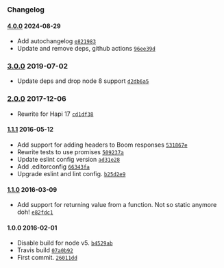 ### Changelog

#### [4.0.0](https://github.com/aptoma/hapi-static-headers/compare/3.0.0...4.0.0) 2024-08-29

- Add autochangelog [`e821983`](https://github.com/aptoma/hapi-static-headers/commit/e821983caa08c86b96784354abf9894bd2fde116)
- Update and remove deps, github actions [`96ee39d`](https://github.com/aptoma/hapi-static-headers/commit/96ee39dae99ecc7881b9e741f2a24631f06c37a5)

### [3.0.0](https://github.com/aptoma/hapi-static-headers/compare/2.0.0...3.0.0) 2019-07-02

- Update deps and drop node 8 support [`d2db6a5`](https://github.com/aptoma/hapi-static-headers/commit/d2db6a5d06c84debeba99338e3eaebcee9de9718)

### [2.0.0](https://github.com/aptoma/hapi-static-headers/compare/1.1.1...2.0.0) 2017-12-06

- Rewrite for Hapi 17 [`cd1df38`](https://github.com/aptoma/hapi-static-headers/commit/cd1df381dc455fc14c589f11d78dfe67ad22765c)

#### [1.1.1](https://github.com/aptoma/hapi-static-headers/compare/1.1.0...1.1.1) 2016-05-12

- Add support for adding headers to Boom responses [`531867e`](https://github.com/aptoma/hapi-static-headers/commit/531867e19b38e8b15407144579fcdb69a9b2671d)
- Rewrite tests to use promises [`509237a`](https://github.com/aptoma/hapi-static-headers/commit/509237a21fd06d0a167ac85fa6e22e8462bf346e)
- Update eslint config version [`ad31e28`](https://github.com/aptoma/hapi-static-headers/commit/ad31e2832f1ff8d67e6517168e245b2210f2bdb1)
- Add .editorconfig [`66343fa`](https://github.com/aptoma/hapi-static-headers/commit/66343fa44a742d4232bb1d396aa37185bed5f7bc)
- Upgrade eslint and lint config. [`b25d2e9`](https://github.com/aptoma/hapi-static-headers/commit/b25d2e91f50abed998d2b7fabe6eefb65b7929ea)

#### [1.1.0](https://github.com/aptoma/hapi-static-headers/compare/1.0.0...1.1.0) 2016-03-09

- Add support for returning value from a function. Not so static anymore doh! [`e82fdc1`](https://github.com/aptoma/hapi-static-headers/commit/e82fdc15534fbb6d4c06653bd1bb262671e6d631)

#### 1.0.0 2016-02-01

- Disable build for node v5. [`b4529ab`](https://github.com/aptoma/hapi-static-headers/commit/b4529aba5175597e531ed5a29538f4d9c41c0720)
- Travis build [`07a0b92`](https://github.com/aptoma/hapi-static-headers/commit/07a0b9246c8389f4382dcfd322bec48118bd383d)
- First commit. [`26011dd`](https://github.com/aptoma/hapi-static-headers/commit/26011dd6d8c37f198e3aeba1d502e821742b9e90)
